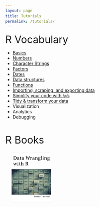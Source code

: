 ```yaml
---
layout: page
title: Tutorials
permalink: /tutorials/
---
```


<font size="6">R Vocabulary</font>
* [Basics](basics)
* [Numbers](numbers)
* [Character Strings](characters)
* [Factors](factors)
* [Dates](dates)
* [Data structures](data_structures)
* [Functions](functions_loops)
* [Importing, scraping, and exporting data](data_inputs_outputs)
* [Simplify your code with `%>%`](simplify_code)
* [Tidy & transform your data](data_wrangling)
* Visualization
* Analytics
* Debugging

<br>

<font size="6">R Books</font>

<a href="https://leanpub.com/datawranglingwithr"><img src="/public/images/DataWranglingCover.jpg" alt="Data Wrangling with R" align="left" vspace="5" hspace="20" height="25%" width="25%"></a>

